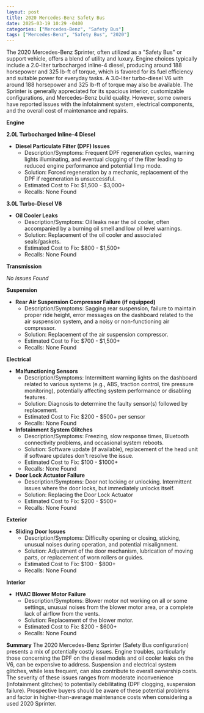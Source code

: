 ```yaml
---
layout: post
title: 2020 Mercedes-Benz Safety Bus
date: 2025-03-19 10:29 -0400
categories: ["Mercedes-Benz", "Safety Bus"]
tags: ["Mercedes-Benz", "Safety Bus", "2020"]
---
```

The 2020 Mercedes-Benz Sprinter, often utilized as a "Safety Bus" or support vehicle, offers a blend of utility and luxury. Engine choices typically include a 2.0-liter turbocharged inline-4 diesel, producing around 188 horsepower and 325 lb-ft of torque, which is favored for its fuel efficiency and suitable power for everyday tasks. A 3.0-liter turbo-diesel V6 with around 188 horsepower and 325 lb-ft of torque may also be available. The Sprinter is generally appreciated for its spacious interior, customizable configurations, and Mercedes-Benz build quality. However, some owners have reported issues with the infotainment system, electrical components, and the overall cost of maintenance and repairs.

**Engine**

**2.0L Turbocharged Inline-4 Diesel**

*   **Diesel Particulate Filter (DPF) Issues**
    *   Description/Symptoms: Frequent DPF regeneration cycles, warning lights illuminating, and eventual clogging of the filter leading to reduced engine performance and potential limp mode.
    *   Solution: Forced regeneration by a mechanic, replacement of the DPF if regeneration is unsuccessful.
    *   Estimated Cost to Fix: $1,500 - $3,000+
    *   Recalls: None Found

**3.0L Turbo-Diesel V6**

*   **Oil Cooler Leaks**
    *   Description/Symptoms: Oil leaks near the oil cooler, often accompanied by a burning oil smell and low oil level warnings.
    *   Solution: Replacement of the oil cooler and associated seals/gaskets.
    *   Estimated Cost to Fix: $800 - $1,500+
    *   Recalls: None Found

**Transmission**

*No Issues Found*

**Suspension**

*   **Rear Air Suspension Compressor Failure (if equipped)**
    *   Description/Symptoms: Sagging rear suspension, failure to maintain proper ride height, error messages on the dashboard related to the air suspension system, and a noisy or non-functioning air compressor.
    *   Solution: Replacement of the air suspension compressor.
    *   Estimated Cost to Fix: $700 - $1,500+
    *   Recalls: None Found

**Electrical**

*   **Malfunctioning Sensors**
    *   Description/Symptoms: Intermittent warning lights on the dashboard related to various systems (e.g., ABS, traction control, tire pressure monitoring), potentially affecting system performance or disabling features.
    *   Solution: Diagnosis to determine the faulty sensor(s) followed by replacement.
    *   Estimated Cost to Fix: $200 - $500+ per sensor
    *   Recalls: None Found
*   **Infotainment System Glitches**
    *   Description/Symptoms: Freezing, slow response times, Bluetooth connectivity problems, and occasional system reboots.
    *   Solution: Software update (if available), replacement of the head unit if software updates don't resolve the issue.
    *   Estimated Cost to Fix: $100 - $1000+
    *   Recalls: None Found
*   **Door Lock Actuator Failure**
    *   Description/Symptoms: Door not locking or unlocking. Intermittent issues where the door locks, but immediately unlocks itself.
    *   Solution: Replacing the Door Lock Actuator
    *   Estimated Cost to Fix: $200 - $500+
    *   Recalls: None Found

**Exterior**

*   **Sliding Door Issues**
    *   Description/Symptoms: Difficulty opening or closing, sticking, unusual noises during operation, and potential misalignment.
    *   Solution: Adjustment of the door mechanism, lubrication of moving parts, or replacement of worn rollers or guides.
    *   Estimated Cost to Fix: $100 - $800+
    *   Recalls: None Found

**Interior**

*   **HVAC Blower Motor Failure**
    *   Description/Symptoms: Blower motor not working on all or some settings, unusual noises from the blower motor area, or a complete lack of airflow from the vents.
    *   Solution: Replacement of the blower motor.
    *   Estimated Cost to Fix: $200 - $600+
    *   Recalls: None Found

**Summary**
The 2020 Mercedes-Benz Sprinter (Safety Bus configuration) presents a mix of potentially costly issues. Engine troubles, particularly those concerning the DPF on the diesel models and oil cooler leaks on the V6, can be expensive to address. Suspension and electrical system glitches, while less frequent, can also contribute to overall ownership costs. The severity of these issues ranges from moderate inconvenience (infotainment glitches) to potentially debilitating (DPF clogging, suspension failure). Prospective buyers should be aware of these potential problems and factor in higher-than-average maintenance costs when considering a used 2020 Sprinter.

